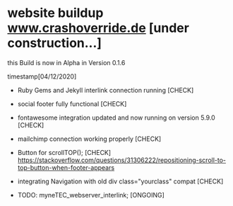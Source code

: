 # website buildup www.crashoverride.de [under construction...]

this Build is now in Alpha in Version 0.1.6

timestamp[04/12/2020]

- Ruby Gems and Jekyll interlink connection running [CHECK]

- social footer fully functional [CHECK]

- fontawesome integration updated and now running on version 5.9.0 [CHECK]

- mailchimp connection working properly [CHECK]

- Button for scrollTOP(); [CHECK]
https://stackoverflow.com/questions/31306222/repositioning-scroll-to-top-button-when-footer-appears

- integrating Navigation with old div class="yourclass" compat [CHECK]

- TODO: myneTEC_webserver_interlink; [ONGOING]


